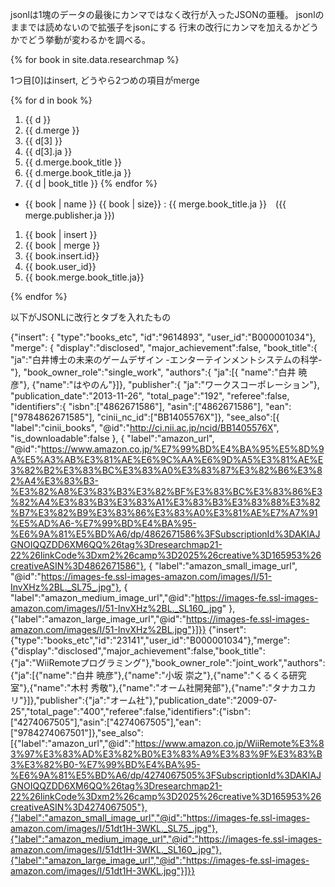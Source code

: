 jsonlは1塊のデータの最後にカンマではなく改行が入ったJSONの亜種。
jsonlのままでは読めないので拡張子をjsonにする
行末の改行にカンマを加えるかどうかでどう挙動が変わるかを調べる。


{% for book in site.data.researchmap %}

1つ目[0]はinsert,
どうやら2つめの項目がmerge

{% for d in book %}

1. {{ d }}
1. {{ d.merge }}
1. {{ d[3] }}
1. {{ d[3].ja }}
1. {{ d.merge.book_title }}
1. {{ d.merge.book_title.ja }}
1. {{ d | book_title }}
{% endfor %}

- {{ book | name }} {{ book | size}} : {{ merge.book_title.ja }}　({{ merge.publisher.ja }})

1. {{ book | insert }}
1. {{ book | merge }}
1. {{ book.insert.id}}
1. {{ book.user_id}}
1. {{ book.merge.book_title.ja}}

{% endfor %}

以下がJSONLに改行とタブを入れたもの

{"insert":
    {
        "type":"books_etc",
        "id":"9614893",
        "user_id":"B000001034"},
        "merge":
            {   "display":"disclosed",
                "major_achievement":false,
                "book_title":{
                    "ja":"白井博士の未来のゲームデザイン -エンターテインメントシステムの科学-"},
                    "book_owner_role":"single_work",
                    "authors":{
                        "ja":[{
                            "name":"白井 暁彦"},
                            {"name":"はやのん"}]},
                            "publisher":{
                                "ja":"ワークスコーポレーション"},
                                "publication_date":"2013-11-26",
                                "total_page":"192",
                                "referee":false,
                                "identifiers":{
                                    "isbn":["4862671586"],
                                    "asin":["4862671586"],
                                    "ean":["9784862671585"],
                                    "cinii_nc_id":["BB1405576X"]},
                                    "see_also":[{
                                        "label":"cinii_books",
                                        "@id":"http://ci.nii.ac.jp/ncid/BB1405576X",
                                        "is_downloadable":false
                                        },
                                        {
                                            "label":"amazon_url",
                                            "@id":"https://www.amazon.co.jp/%E7%99%BD%E4%BA%95%E5%8D%9A%E5%A3%AB%E3%81%AE%E6%9C%AA%E6%9D%A5%E3%81%AE%E3%82%B2%E3%83%BC%E3%83%A0%E3%83%87%E3%82%B6%E3%82%A4%E3%83%B3-%E3%82%A8%E3%83%B3%E3%82%BF%E3%83%BC%E3%83%86%E3%82%A4%E3%83%B3%E3%83%A1%E3%83%B3%E3%83%88%E3%82%B7%E3%82%B9%E3%83%86%E3%83%A0%E3%81%AE%E7%A7%91%E5%AD%A6-%E7%99%BD%E4%BA%95-%E6%9A%81%E5%BD%A6/dp/4862671586%3FSubscriptionId%3DAKIAJGNOIQQZDD6XM6QQ%26tag%3Dresearchmap21-22%26linkCode%3Dxm2%26camp%3D2025%26creative%3D165953%26creativeASIN%3D4862671586"},
                                            {
                                                "label":"amazon_small_image_url",
                                                "@id":"https://images-fe.ssl-images-amazon.com/images/I/51-InvXHz%2BL._SL75_.jpg"},
                                                {
                                                    "label":"amazon_medium_image_url","@id":"https://images-fe.ssl-images-amazon.com/images/I/51-InvXHz%2BL._SL160_.jpg"
                                                },
                                                {"label":"amazon_large_image_url","@id":"https://images-fe.ssl-images-amazon.com/images/I/51-InvXHz%2BL.jpg"}]}}
{"insert":{"type":"books_etc","id":"23141","user_id":"B000001034"},"merge":{"display":"disclosed","major_achievement":false,"book_title":{"ja":"WiiRemoteプログラミング"},"book_owner_role":"joint_work","authors":{"ja":[{"name":"白井 暁彦"},{"name":"小坂 崇之"},{"name":"くるくる研究室"},{"name":"木村 秀敬"},{"name":"オーム社開発部"},{"name":"タナカユカリ"}]},"publisher":{"ja":"オーム社"},"publication_date":"2009-07-25","total_page":"400","referee":false,"identifiers":{"isbn":["4274067505"],"asin":["4274067505"],"ean":["9784274067501"]},"see_also":[{"label":"amazon_url","@id":"https://www.amazon.co.jp/WiiRemote%E3%83%97%E3%83%AD%E3%82%B0%E3%83%A9%E3%83%9F%E3%83%B3%E3%82%B0-%E7%99%BD%E4%BA%95-%E6%9A%81%E5%BD%A6/dp/4274067505%3FSubscriptionId%3DAKIAJGNOIQQZDD6XM6QQ%26tag%3Dresearchmap21-22%26linkCode%3Dxm2%26camp%3D2025%26creative%3D165953%26creativeASIN%3D4274067505"},{"label":"amazon_small_image_url","@id":"https://images-fe.ssl-images-amazon.com/images/I/51dt1H-3WKL._SL75_.jpg"},{"label":"amazon_medium_image_url","@id":"https://images-fe.ssl-images-amazon.com/images/I/51dt1H-3WKL._SL160_.jpg"},{"label":"amazon_large_image_url","@id":"https://images-fe.ssl-images-amazon.com/images/I/51dt1H-3WKL.jpg"}]}}
